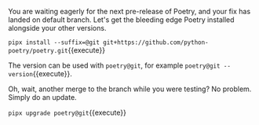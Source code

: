 You are waiting eagerly for the next pre-release of Poetry, and your fix has landed on 
default branch. Let's get the bleeding edge Poetry installed alongside your other 
versions.

`pipx install --suffix=@git git+https://github.com/python-poetry/poetry.git`{{execute}}

The version can be used with `poetry@git`, for example `poetry@git --version`{{execute}}.

Oh, wait, another merge to the branch while you were testing? No problem. Simply do an update.

`pipx upgrade poetry@git`{{execute}}
